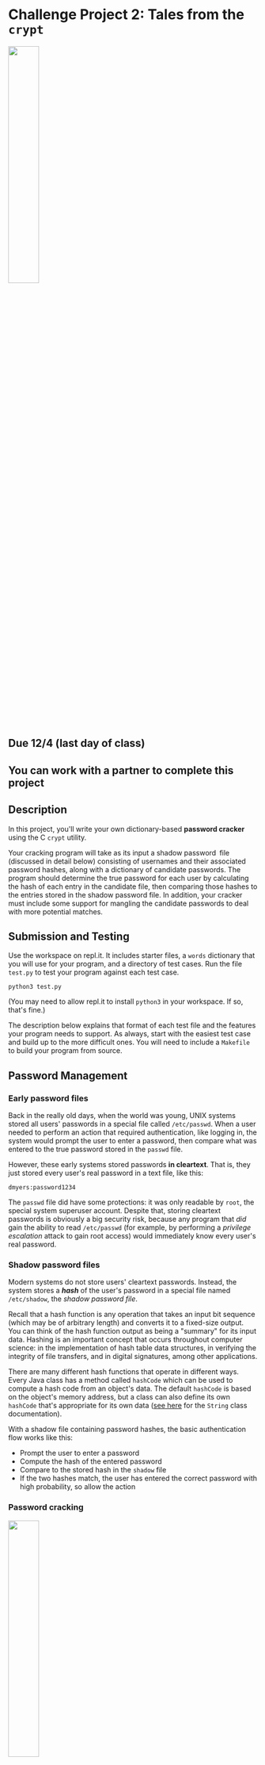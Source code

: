 # Challenge Project 2: Tales from the `crypt`

<img src="https://www.budsartbooks.com/wp-content/uploads/2021/05/ectfc01-tales-from-the-crypt-book_2.jpg" width="35%" />

## Due 12/4 (last day of class)

## You can work with a partner to complete this project

## Description

In this project, you'll write your own dictionary-based **password cracker** using
the C `crypt` utility.

Your cracking program will take as its input a shadow password file (discussed in detail below) consisting of usernames and their associated password hashes, along with a dictionary of candidate passwords. The program should determine the true password for each user by calculating the hash of each entry in the candidate file, then comparing those hashes to the entries stored in the shadow password file. In addition, your cracker must include some support for mangling the candidate passwords to deal with more potential matches.

## Submission and Testing

Use the workspace on repl.it. It includes starter files, a `words` dictionary that you will use for your program, and a directory of test cases. Run the file `test.py` to test your program against each test case.

```
python3 test.py
```

(You may need to allow repl.it to install `python3` in your workspace. If so, that's fine.)

The description below explains that format of each test file and the features your program needs to support. As always, start with the easiest test case and build up to the more difficult ones. You will need to include a `Makefile` to build your program from source.


## Password Management

### Early password files
Back in the really old days, when the world was young, UNIX systems stored all users' passwords in a special file called `/etc/passwd`. When a user needed to perform an action that required authentication, like logging in, the system would prompt the user to enter a password, then compare what was entered to the true password stored in the `passwd` file.

However, these early systems stored passwords **in cleartext**. That is, they just stored every user's real password in a text file, like this:

```
dmyers:password1234
```

The `passwd` file did have some protections: it was only readable by `root`, the special system superuser account. Despite that, storing cleartext passwords is obviously a big security risk, because any program that *did* gain the ability to read `/etc/passwd` (for example, by performing a *privilege escalation* attack to gain root access) would immediately know every user's real password.

### Shadow password files

Modern systems do not store users' cleartext passwords. Instead, the system stores a ***hash*** of the user's password in a special file named `/etc/shadow`, the *shadow password file*.

Recall that a hash function is any operation that takes an input bit sequence (which may be of arbitrary length) and converts it to a fixed-size output. You can think of the hash function output as being a "summary" for its input data. Hashing is an important concept that occurs throughout computer science: in the implementation of hash table data structures, in verifying the integrity of file transfers, and in digital signatures, among other applications.

There are many different hash functions that operate in different ways. Every Java class has a method called `hashCode` which can be used to compute a hash code from an object's data. The default `hashCode` is based on the object's memory address, but a class can also define its own `hashCode` that's appropriate for its own data ([see here](https://docs.oracle.com/javase/7/docs/api/java/lang/String.html#hashCode()) for the `String` class documentation).

With a shadow file containing password hashes, the basic authentication flow works like this:

- Prompt the user to enter a password
- Compute the hash of the entered password
- Compare to the stored hash in the `shadow` file
- If the two hashes match, the user has entered the correct password with high probability, so allow the action

### Password cracking

<img src="https://imgs.xkcd.com/comics/how_hacking_works_2x.png" width="35%" />

What if the `shadow` file is compromised? This is not great, but it isn't as bad as leaking users' real passwords. An attacker who manages to obtain the `shadow` file would know the **hash** of each user's password, but not the real passwords themselves.

Therefore, the attacker faces a reverse-engineering problem: given the hash of a user's password, find a **real input password** that can be used to generate that hash. This might be easy for simple hash functions, but real password systems use strong **cryptographic hash functions** that are **one-way**.  That is, there's no way to invert a strong hash function to recover the input for a given hash, so the attacker's only choice is to **try many different inputs** until finding one that produces the desired output.

The simplest approach is to launch a **brute-force** attack by generating all possible candidate passwords and testing each one. This is guaranteed to eventually succeed, but is usually impractical. For example, if we consider a 10 character password that may contain uppercase and lowercase letters and the ten digits 0-9, there are

62<sup>10</sup> = 839299365868340224

possible combinations. Therefore, long, truly random passwords are always strong.

However, weak passwords are significantly easier to crack. For example, if we consider eight character passwords using lowercase letters, there are only

26<sup>8</sup> = 208827064576

That's still a lot, but it's possible to **precompute** every hash for those passwords and store them on a disk using a [rainbow table](https://en.wikipedia.org/wiki/Rainbow_table), a special data structure used to efficiently store pre-computed password hashes.

### Dictionary attacks

For the most part, though, attackers don't even need to resort to brute force attacks. Normal users rarely pick complex passwords and the same general passwords tend to show up repeatedly on different systems. The classic, of course, is simply setting your password to `password`, but smarter users still tend to choose passwords that are based on common words, short phrases, or cultural tropes.

For example, you might think that a password like `2Timothy3:16` is strong, because it's relatively long with a mixture of characters, digits, and symbols, but it's actually incredibly weak. Passwords based on Bible verses, popular band names, characters, or movie quotes are easy to crack because users tend to pick from a relatively small number of choices in each category. Popular word combinations like `bluesky` or `pumpkinspice` are also likely to be chosen by many users, so they also make weak passwords.

A **dictionary attack** starts with a list of candidate passwords, which might be based on real passwords leaked from other systems, and then tests each one. In a large `shadow` file, it's likely that many users will have picked passwords that are already in the dictionary.

An attacker can get more passwords for low cost by applying **mangling rules** to the passwords in the dictionary. For example, taking a short phrase and appending a number (e.g., `pumpkinspice1`) is a common heuristic, but it's easy to take each password in the dictionary and generate ten variations with a digit appended. Capitalizing the first letter of a password is an easy mangle (only one character needs to change), as are common substitutions, as shown in this famous xkcd:

<img src="https://imgs.xkcd.com/comics/password_strength.png" width="40%" />


## The Actual Project

Write a program named `crack.c` that can perform dictionary-based password cracking. Your program will use the `words` file included in the project workspace as its dictionary and the built-in C `crypt` function to calculate hashes, which we'll discuss in more detail below. In addition, your program needs to support two mangling options:

- Toggling the case of the first letter in a dictionary word
- Appending each of the digits 0-9 to a word and testing each of the resulting passwords

### Shadow file format

If you look at the files in the testing directory, you'll see shadow password entries similar to the following:

```
user0:$1$$JCsoZ55UHyLk22.lqSA2U0
user1:$1$$eoTG9D5Fx..7iliLQWPBw/
user2:$1$$VD002Iq9ks/wo/H1EXJtJ0
user3:$1$$30qGDaBgnIhhMssqS04JT1
user4:$1$$HORk2MILG8xV3q4OqTHwX0
```

Each line corresponds to one password entry with the following format:

- The user name, e.g. `user0`. These are dummy values and you won't use them at all.

- A colon separating the user name from the hashed password string.
 
- The first part of the password string, which is always `$1$$`. The number identifies the hash function to use for this password, using standard numbers defined by the `crypt` function. Number `1` corresponds to the md5 hash function, which is not the most secure choice, but is fast. A more realistic option is number `6`, which corresponds to SHA-512, one of the main cryptographic hash functions.

- The actual password hash itself, e.g. `JCsoZ55UHyLk22.lqSA2U0` in the first line of the example above.

### The `crypt.c` program

Your program must support the following options:

- `-i`: specifies the input shadow password  file.

- `-o`: specifies the output file that will store the cracked passwords

- `-d`: specifies the dictionary file that stores the list of candidate passwords. The supplied `words` file is a UNIX dictionary with a large number of words intended for spellchecking.

The basic dictionary attack simply calculates the hashes of every word in the
dictionary, checking for matches with the entries in the shadow  file. You should also support two mangling options:

- `-n`: append each of the single digits, 0-9, to the end of the candidate. 
- `-c`: toggle the case of the  first letter of the candidate.

These options can be invoked in any combination. It's acceptable to use zero, only one, or both mangling options, but you can only invoke one combination of options each time the program runs. **You must use `getopt` to process the command-line options**.

Here is an example invocation:

```
./crypt -i tests/shadow_no_mangle -o output -d words -c -n
```

The `test.py` script will automatically invoke your program with the appropriate inputs for each test case.


### Calculating hashes with `crypt`

You will use the C crypt function to calculate password hashes. Take a look at
`example.c` to see how it works.

`crypt` takes two arguments: the string to hash and a "salt" string. **Your salt string will
always be `$1$`**. The salt string serves two purposes:

- It begins with a number that identifies the hash function, as discussed above.

- It can contain additional characters that are added to the input string before the hash operation. Doing this increases the effective length of the password, which defeats attacks based on precomputing hashes for short passwords (read the part about the rainbow table attack above). You do not need to add any additional salt characters to your implementation.

### Strategy

This is a complex project. Think about how to build incrementally and test your work as you go. Here is a general strategy to get you through:

- Look at `example.c` and make sure that you understand it and can compile and run it. Experiment with hashing different strings.

- Start by writing the `main` function and using `getopt` to process arguments. You don't need to do anything with all of the arguments yet, but write code to identify that they're present. Review the Benford's Law project if you need a refresher on `getopt`.

- Next, write code to open the input file and loop through each of its lines. Use `strtok` to extract the hash string from each line.

- This next step is the hardest one. Write a function that takes the hash string and the dictionary file name as inputs. Your function should open the dictionary file and loop through the words in contains, one per line. For each word, calculate its hash using `crypt` and compare to the input hash string. If you find a match, return the dictionary word that generated the correct hash. **Every test has a match in the dictionary**.

- Once you can identify the correct passwords for one of the test files, write code to write them to the output file.

- At this point, you should be able to pass the first test case, which uses the input shadow file with no mangling rules.

- Next, add support for the `-c` option to toggle the first letter of each input word. Note that this doesn't require rewriting the entire flow, just add a flag that checks if case toggling is set, and if it is, flip the first letter. You might want to check for any easy way to do that, or review the midterm.

- Finally, add support for the `-n` option. This one is more complex because it needs to append each digit 0-9 to each candidate word and calculate the hash for each combination.

Happy cracking!
